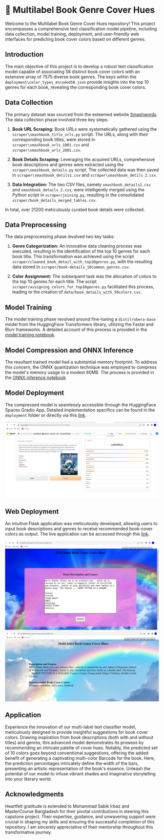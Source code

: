 # 🌈 Multilabel Book Genre Cover Hues 


Welcome to the Multilabel Book Genre Cover Hues repository! This project encompasses a comprehensive text classification model pipeline, including data collection, model training, deployment, and user-friendly web interfaces for predicting book cover colors based on different genres.

## Introduction

The main objective of this project is to develop a robust text classification model capable of associating 58 distinct book cover colors with an extensive array of 7575 diverse book genres. The keys within the `deployment\color_types_encoded50.json` provide insights into the top 10 genres for each book, revealing the corresponding book cover colors.

## Data Collection

The primary dataset was sourced from the esteemed website [Smashwords](https://www.smashwords.com). The data collection phase involved three key steps:

1. **Book URL Scraping:** Book URLs were systematically gathered using the `scraper\smashbook_title_urls.py` script. The URLs, along with their corresponding book titles, were stored in `scraper\smashbook_urls_1001.csv` and `scraper\smashbook_urls_2001.csv`.

2. **Book Details Scraping:** Leveraging the acquired URLs, comprehensive book descriptions and genres were extracted using the `scraper\smashbook_details.py` script. The collected data was then saved in `scraper\smashbook_detils1.csv` and `scraper\smashbook_detils_2.csv`.

3. **Data Integration:** The two CSV files, namely `smashbook_details1.csv` and `smashbook_details_2.csv`, were intelligently merged using the Python script in `scraper/joining.py`, resulting in the consolidated `scraper/book_details_merged_tables.csv`.

In total, over 21200 meticulously curated book details were collected.

## Data Preprocessing

The data preprocessing phase involved two key tasks:

1. **Genre Categorization:** An innovative data cleaning process was executed, resulting in the identification of the top 10 genres for each book title. This transformation was achieved using the script `scraper/cleaned_book_detail_with_top10genres.py`, with the resulting data stored in `scraper/book-details_10common_genres.csv`.

2. **Color Assignment:** The subsequent task was the allocation of colors to the top 10 genres for each title. The script `scraper/assigning_colors_for_top10genres.py` facilitated this process, leading to the creation of `data/book_details_with_50colors.csv`.

## Model Training

The model training phase revolved around fine-tuning a `distilrobera-base` model from the HuggingFace Transformers library, utilizing the Fastai and Blurr frameworks. A detailed account of this process is provided in the [model training notebook](https://github.com/NasrinRipa/Multilabel-Book-Genre-Cover-Hues/blob/main/notebooks/multilabel_text_classification.ipynb).

## Model Compression and ONNX Inference

The resultant trained model had a substantial memory footprint. To address this concern, the ONNX quantization technique was employed to compress the model's memory usage to a modest 80MB. The process is provided in the [ONNX inference notebook](https://github.com/NasrinRipa/Multilabel-Book-Genre-Cover-Hues/blob/main/notebooks/onnx_inference.ipynb)

## Model Deployment

The compressed model is seamlessly accessible through the HuggingFace Spaces Gradio App. Detailed implementation specifics can be found in the `deployment` folder or directly via this [link](https://huggingface.co/spaces/nasrin2023ripa/rainbow-genres-cover-ml-classifier).

![Gradio App](deployment/for_gradio_app.png)

## Web Deployment

An intuitive Flask application was meticulously developed, allowing users to input book descriptions and genres to receive recommended book-cover colors as output. The live application can be accessed through this [link](https://multilabel-book-genre-cover-hues.onrender.com/).

![Flask App Home](deployment/flask_app_home.png)
![Flask App Results](deployment/flask_app_results.png)


## Application

Experience the innovation of our multi-label text classifier model, meticulously designed to provide insightful suggestions for book cover colors. Drawing inspiration from book descriptions (both with and without titles) and genres, this advanced model demonstrates its prowess by recommending an intricate palette of cover hues. Notably, the predicted set of 10 colors goes beyond conventional suggestions, offering the added benefit of generating a captivating multi-color Barcode for the book. Here, the prediction percentages intricately define the width of the bars, presenting an artistic representation of the book's essence. Unleash the potential of our model to infuse vibrant shades and imaginative storytelling into your literary world.


## Acknowledgments

Heartfelt gratitude is extended to Mohammad Sabik Irbaz and MasterCourse Bangladesh for their pivotal contributions in steering this capstone project. Their expertise, guidance, and unwavering support were crucial in shaping my skills and ensuring the successful completion of this repository. I am sincerely appreciative of their mentorship throughout this transformative journey.
